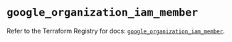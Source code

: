 # `google_organization_iam_member`

Refer to the Terraform Registry for docs: [`google_organization_iam_member`](https://registry.terraform.io/providers/hashicorp/google/6.23.0/docs/resources/organization_iam_member).
